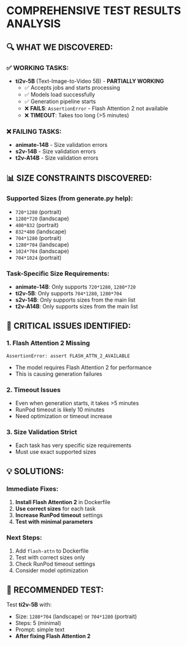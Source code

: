 # COMPREHENSIVE TEST RESULTS ANALYSIS

## 🔍 WHAT WE DISCOVERED:

### ✅ **WORKING TASKS:**
- **ti2v-5B** (Text-Image-to-Video 5B) - **PARTIALLY WORKING**
  - ✅ Accepts jobs and starts processing
  - ✅ Models load successfully 
  - ✅ Generation pipeline starts
  - ❌ **FAILS**: `AssertionError` - Flash Attention 2 not available
  - ❌ **TIMEOUT**: Takes too long (>5 minutes)

### ❌ **FAILING TASKS:**
- **animate-14B** - Size validation errors
- **s2v-14B** - Size validation errors  
- **t2v-A14B** - Size validation errors

## 📊 **SIZE CONSTRAINTS DISCOVERED:**

### **Supported Sizes (from generate.py help):**
- `720*1280` (portrait)
- `1280*720` (landscape) 
- `480*832` (portrait)
- `832*480` (landscape)
- `704*1280` (portrait)
- `1280*704` (landscape)
- `1024*704` (landscape)
- `704*1024` (portrait)

### **Task-Specific Size Requirements:**
- **animate-14B**: Only supports `720*1280`, `1280*720`
- **ti2v-5B**: Only supports `704*1280`, `1280*704`
- **s2v-14B**: Only supports sizes from the main list
- **t2v-A14B**: Only supports sizes from the main list

## 🚨 **CRITICAL ISSUES IDENTIFIED:**

### 1. **Flash Attention 2 Missing**
```
AssertionError: assert FLASH_ATTN_2_AVAILABLE
```
- The model requires Flash Attention 2 for performance
- This is causing generation failures

### 2. **Timeout Issues**
- Even when generation starts, it takes >5 minutes
- RunPod timeout is likely 10 minutes
- Need optimization or timeout increase

### 3. **Size Validation Strict**
- Each task has very specific size requirements
- Must use exact supported sizes

## 💡 **SOLUTIONS:**

### **Immediate Fixes:**
1. **Install Flash Attention 2** in Dockerfile
2. **Use correct sizes** for each task
3. **Increase RunPod timeout** settings
4. **Test with minimal parameters**

### **Next Steps:**
1. Add `flash-attn` to Dockerfile
2. Test with correct sizes only
3. Check RunPod timeout settings
4. Consider model optimization

## 🎯 **RECOMMENDED TEST:**
Test **ti2v-5B** with:
- Size: `1280*704` (landscape) or `704*1280` (portrait)
- Steps: 5 (minimal)
- Prompt: simple text
- **After fixing Flash Attention 2**
